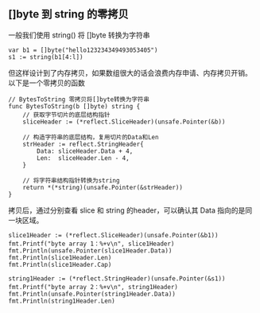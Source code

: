 
## []byte 到 string 的零拷贝

一般我们使用 string() 将 []byte 转换为字符串
```
var b1 = []byte("hello123234349493053405")
s1 := string(b1[4:l])
```

但这样设计到了内存拷贝，如果数组很大的话会浪费内存申请、内存拷贝开销。
以下是一个零拷贝的函数

```
// BytesToString 零拷贝将[]byte转换为字符串
func BytesToString(b []byte) string {
	// 获取字节切片的底层结构指针
	sliceHeader := (*reflect.SliceHeader)(unsafe.Pointer(&b))

	// 构造字符串的底层结构，复用切片的Data和Len
	strHeader := reflect.StringHeader{
		Data: sliceHeader.Data + 4,
		Len:  sliceHeader.Len - 4,
	}

	// 将字符串结构指针转换为string
	return *(*string)(unsafe.Pointer(&strHeader))
}
```

拷贝后，通过分别查看 slice 和 string 的header，可以确认其 Data 指向的是同一块区域。

``` 
slice1Header := (*reflect.SliceHeader)(unsafe.Pointer(&b1))
fmt.Printf("byte array 1：%+v\n", slice1Header)
fmt.Println(unsafe.Pointer(slice1Header.Data))
fmt.Println(slice1Header.Len)
fmt.Println(slice1Header.Cap)

string1Header := (*reflect.StringHeader)(unsafe.Pointer(&s1))
fmt.Printf("byte array 2：%+v\n", string1Header)
fmt.Println(unsafe.Pointer(string1Header.Data))
fmt.Println(string1Header.Len)
```